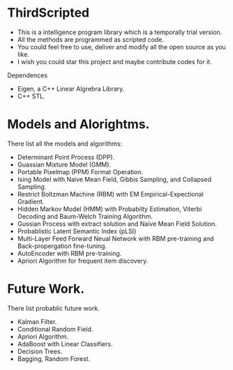 # ThirdScripted
-   This is a intelligence program library which is a temporally trial version.
-   All the methods are programmed as scripted code.
-   You could feel free to use, deliver and modify all the open source as you like.
-   I wish you could star this project and maybe contribute codes for it.

Dependences
-   Eigen, a C++ Linear Algrebra Library.
-   C++ STL.

# Models and Alorightms.
There list all the models and algorithms:
-   Determinant Point Process (DPP).
-   Guassian Mixture Model (GMM).
-   Portable Pixelmap (PPM) Format Operation.
-   Ising Model with Naive Mean Field, Gibbis Sampling, and Collapsed Sampling.
-   Restrict Boltzman Machine (RBM) with EM Empirical-Expectional Gradient.
-   Hidden Markov Model (HMM) with Probabilty Estimation, Viterbi Decoding and Baum-Welch Training Algorithm.
-   Gussian Process with extract solution and Naive Mean Field Solution.
-   Probablistic Latent Semantic Index (pLSI)
-   Multi-Layer Feed Forward Neual Network with RBM pre-training and Back-propergation fine-tuning.
-   AutoEncoder with RBM pre-training.
-   Apriori Algorithm for frequent item discovery.

# Future Work.
There list probablic future work.
-   Kalman Filter.
-   Conditional Random Field.
-   Apriori Algorithm.
-   AdaBoost with Linear Classifiers.
-   Decision Trees.
-   Bagging, Random Forest.
